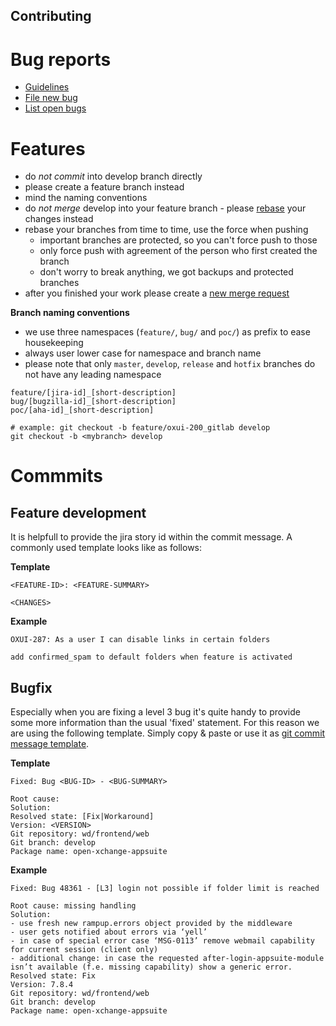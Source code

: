 Contributing
------------

# Bug reports

- [Guidelines](https://intranet.open-xchange.com/wiki/qa-team:guides:bugzilla.guide#required_information)
- [File new bug](https://bugs.open-xchange.com/enter_bug.cgi?product=OX%20App%20Suite)
- [List open bugs](https://bugs.open-xchange.com/buglist.cgi?component=Web%20Frontend&list_id=2162361&product=OX%20App%20Suite&resolution=---)


# Features

- do *not commit* into develop branch directly
- please create a feature branch instead
- mind the naming conventions
- do *not merge* develop into your feature branch - please [rebase](https://www.atlassian.com/git/tutorials/merging-vs-rebasing) your changes instead
- rebase your branches from time to time, use the force when pushing
    - important branches are protected, so you can't force push to those
    - only force push with agreement of the person who first created the branch
    - don't worry to break anything, we got backups and protected branches
- after you finished your work please create a [new merge request](https://gitlab.open-xchange.com/frontend/core/merge_requests/new)

**Branch naming conventions**

- we use three namespaces (`feature/`, `bug/` and `poc/`) as prefix to ease housekeeping
- always user lower case for namespace and branch name
- please note that only `master`, `develop`, `release` and `hotfix` branches do not have any leading namespace

```
feature/[jira-id]_[short-description]
bug/[bugzilla-id]_[short-description]
poc/[aha-id]_[short-description]
```

```
# example: git checkout -b feature/oxui-200_gitlab develop
git checkout -b <mybranch> develop 
```

# Commmits

## Feature development

It is helpfull to provide the jira story id within the commit message. A commonly used template looks like as follows:

**Template**

```
<FEATURE-ID>: <FEATURE-SUMMARY>

<CHANGES>
```

**Example**

```
OXUI-287: As a user I can disable links in certain folders

add confirmed_spam to default folders when feature is activated
```

## Bugfix

Especially when you are fixing a level 3 bug it's quite handy to provide some more information than the usual 'fixed' statement. 
For this reason we are using the following template. 
Simply copy & paste or use it as [git commit message template](https://git-scm.com/book/tr/v2/Customizing-Git-Git-Configuration).

**Template**

```
Fixed: Bug <BUG-ID> - <BUG-SUMMARY> 

Root cause: 
Solution:
Resolved state: [Fix|Workaround]
Version: <VERSION>
Git repository: wd/frontend/web
Git branch: develop
Package name: open-xchange-appsuite
```

**Example**

```
Fixed: Bug 48361 - [L3] login not possible if folder limit is reached

Root cause: missing handling
Solution:
- use fresh new rampup.errors object provided by the middleware
- user gets notified about errors via ‘yell’
- in case of special error case ‘MSG-0113’ remove webmail capability for current session (client only)
- additional change: in case the requested after-login-appsuite-module isn’t available (f.e. missing capability) show a generic error.
Resolved state: Fix
Version: 7.8.4
Git repository: wd/frontend/web
Git branch: develop
Package name: open-xchange-appsuite
```

